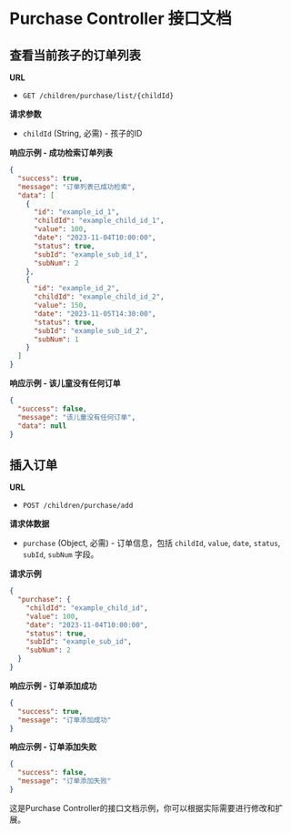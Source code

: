 # Purchase Controller 接口文档

## 查看当前孩子的订单列表

**URL**
- `GET /children/purchase/list/{childId}`

**请求参数**
- `childId` (String, 必需) - 孩子的ID

**响应示例 - 成功检索订单列表**
```json
{
  "success": true,
  "message": "订单列表已成功检索",
  "data": [
    {
      "id": "example_id_1",
      "childId": "example_child_id_1",
      "value": 100,
      "date": "2023-11-04T10:00:00",
      "status": true,
      "subId": "example_sub_id_1",
      "subNum": 2
    },
    {
      "id": "example_id_2",
      "childId": "example_child_id_2",
      "value": 150,
      "date": "2023-11-05T14:30:00",
      "status": true,
      "subId": "example_sub_id_2",
      "subNum": 1
    }
  ]
}
```

**响应示例 - 该儿童没有任何订单**
```json
{
  "success": false,
  "message": "该儿童没有任何订单",
  "data": null
}
```

## 插入订单

**URL**
- `POST /children/purchase/add`

**请求体数据**
- `purchase` (Object, 必需) - 订单信息，包括 `childId`, `value`, `date`, `status`, `subId`, `subNum` 字段。

**请求示例**
```json
{
  "purchase": {
    "childId": "example_child_id",
    "value": 100,
    "date": "2023-11-04T10:00:00",
    "status": true,
    "subId": "example_sub_id",
    "subNum": 2
  }
}
```

**响应示例 - 订单添加成功**
```json
{
  "success": true,
  "message": "订单添加成功"
}
```

**响应示例 - 订单添加失败**
```json
{
  "success": false,
  "message": "订单添加失败"
}
```

这是Purchase Controller的接口文档示例，你可以根据实际需要进行修改和扩展。
